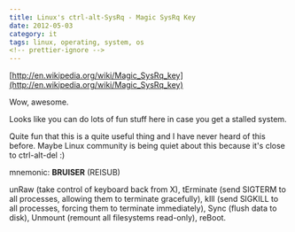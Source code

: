 ```yaml
---
title: Linux's ctrl-alt-SysRq - Magic SysRq Key
date: 2012-05-03
category: it
tags: linux, operating, system, os
<!-- prettier-ignore -->
---
```


[http://en.wikipedia.org/wiki/Magic_SysRq_key](http://en.wikipedia.org/wiki/Magic_SysRq_key)

Wow, awesome.

Looks like you can do lots of fun stuff here in case you get a stalled system.

Quite fun that this is a quite useful thing and I have never heard of this
before. Maybe Linux community is being quiet about this because it's close to
ctrl-alt-del :)

mnemonic: **BRUISER** (REISUB)

unRaw (take control of keyboard back from X), tErminate (send SIGTERM to all
processes, allowing them to terminate gracefully), kIll (send SIGKILL to all
processes, forcing them to terminate immediately), Sync (flush data to disk),
Unmount (remount all filesystems read-only), reBoot.

